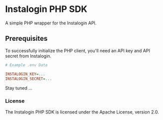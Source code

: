 # Instalogin PHP SDK

A simple PHP wrapper for the Instalogin API. 

## Prerequisites

To successfully initialize the PHP client, you'll need an API key and API secret from Instalogin.

```ini
# Example .env Data

INSTALOGIN_KEY=...
INSTALOGIN_SECRET=...
```

Stay tuned ...

### License
The Instalogin PHP SDK is licensed under the Apache License, version 2.0.